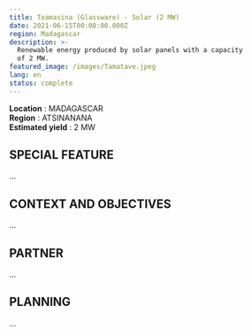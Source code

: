 ```yaml
---
title: Toamasina (Glassware) - Solar (2 MW)
date: 2021-06-15T00:00:00.000Z
region: Madagascar
description: >-
  Renewable energy produced by solar panels with a capacity 
  of 2 MW.
featured_image: /images/Tamatave.jpeg
lang: en
status: complete
---
```

**Location** : MADAGASCAR<br>
**Region** : ATSINANANA<br>
**Estimated yield** : 2 MW<br>

## SPECIAL FEATURE

...

## CONTEXT AND OBJECTIVES

...

## PARTNER

...

## PLANNING

...

